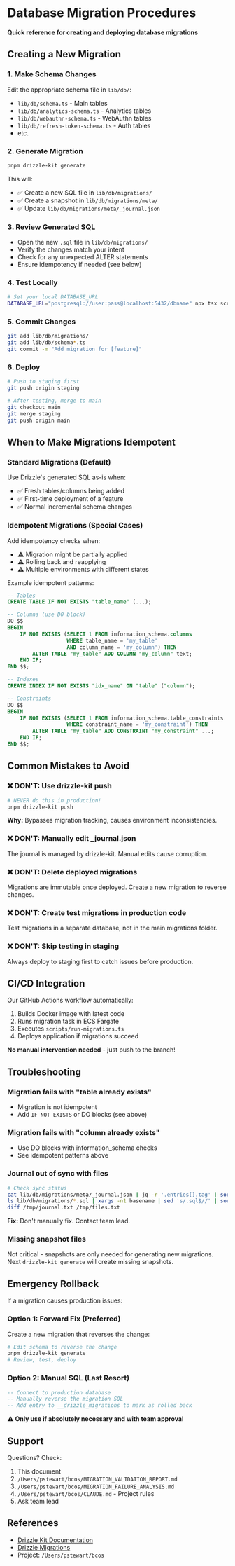 # Database Migration Procedures

**Quick reference for creating and deploying database migrations**

## Creating a New Migration

### 1. Make Schema Changes
Edit the appropriate schema file in `lib/db/`:
- `lib/db/schema.ts` - Main tables
- `lib/db/analytics-schema.ts` - Analytics tables
- `lib/db/webauthn-schema.ts` - WebAuthn tables
- `lib/db/refresh-token-schema.ts` - Auth tables
- etc.

### 2. Generate Migration
```bash
pnpm drizzle-kit generate
```

This will:
- ✅ Create a new SQL file in `lib/db/migrations/`
- ✅ Create a snapshot in `lib/db/migrations/meta/`
- ✅ Update `lib/db/migrations/meta/_journal.json`

### 3. Review Generated SQL
- Open the new `.sql` file in `lib/db/migrations/`
- Verify the changes match your intent
- Check for any unexpected ALTER statements
- Ensure idempotency if needed (see below)

### 4. Test Locally
```bash
# Set your local DATABASE_URL
DATABASE_URL="postgresql://user:pass@localhost:5432/dbname" npx tsx scripts/run-migrations.ts
```

### 5. Commit Changes
```bash
git add lib/db/migrations/
git add lib/db/schema*.ts
git commit -m "Add migration for [feature]"
```

### 6. Deploy
```bash
# Push to staging first
git push origin staging

# After testing, merge to main
git checkout main
git merge staging
git push origin main
```

## When to Make Migrations Idempotent

### Standard Migrations (Default)
Use Drizzle's generated SQL as-is when:
- ✅ Fresh tables/columns being added
- ✅ First-time deployment of a feature
- ✅ Normal incremental schema changes

### Idempotent Migrations (Special Cases)
Add idempotency checks when:
- ⚠️ Migration might be partially applied
- ⚠️ Rolling back and reapplying
- ⚠️ Multiple environments with different states

Example idempotent patterns:
```sql
-- Tables
CREATE TABLE IF NOT EXISTS "table_name" (...);

-- Columns (use DO block)
DO $$
BEGIN
    IF NOT EXISTS (SELECT 1 FROM information_schema.columns
                   WHERE table_name = 'my_table'
                   AND column_name = 'my_column') THEN
        ALTER TABLE "my_table" ADD COLUMN "my_column" text;
    END IF;
END $$;

-- Indexes
CREATE INDEX IF NOT EXISTS "idx_name" ON "table" ("column");

-- Constraints
DO $$
BEGIN
    IF NOT EXISTS (SELECT 1 FROM information_schema.table_constraints
                   WHERE constraint_name = 'my_constraint') THEN
        ALTER TABLE "my_table" ADD CONSTRAINT "my_constraint" ...;
    END IF;
END $$;
```

## Common Mistakes to Avoid

### ❌ DON'T: Use drizzle-kit push
```bash
# NEVER do this in production!
pnpm drizzle-kit push
```
**Why:** Bypasses migration tracking, causes environment inconsistencies.

### ❌ DON'T: Manually edit _journal.json
The journal is managed by drizzle-kit. Manual edits cause corruption.

### ❌ DON'T: Delete deployed migrations
Migrations are immutable once deployed. Create a new migration to reverse changes.

### ❌ DON'T: Create test migrations in production code
Test migrations in a separate database, not in the main migrations folder.

### ❌ DON'T: Skip testing in staging
Always deploy to staging first to catch issues before production.

## CI/CD Integration

Our GitHub Actions workflow automatically:
1. Builds Docker image with latest code
2. Runs migration task in ECS Fargate
3. Executes `scripts/run-migrations.ts`
4. Deploys application if migrations succeed

**No manual intervention needed** - just push to the branch!

## Troubleshooting

### Migration fails with "table already exists"
- Migration is not idempotent
- Add `IF NOT EXISTS` or DO blocks (see above)

### Migration fails with "column already exists"
- Use DO blocks with information_schema checks
- See idempotent patterns above

### Journal out of sync with files
```bash
# Check sync status
cat lib/db/migrations/meta/_journal.json | jq -r '.entries[].tag' | sort > /tmp/journal.txt
ls lib/db/migrations/*.sql | xargs -n1 basename | sed 's/.sql$//' | sort > /tmp/files.txt
diff /tmp/journal.txt /tmp/files.txt
```
**Fix:** Don't manually fix. Contact team lead.

### Missing snapshot files
Not critical - snapshots are only needed for generating new migrations.
Next `drizzle-kit generate` will create missing snapshots.

## Emergency Rollback

If a migration causes production issues:

### Option 1: Forward Fix (Preferred)
Create a new migration that reverses the change:
```bash
# Edit schema to reverse the change
pnpm drizzle-kit generate
# Review, test, deploy
```

### Option 2: Manual SQL (Last Resort)
```sql
-- Connect to production database
-- Manually reverse the migration SQL
-- Add entry to __drizzle_migrations to mark as rolled back
```
**⚠️ Only use if absolutely necessary and with team approval**

## Support

Questions? Check:
1. This document
2. `/Users/pstewart/bcos/MIGRATION_VALIDATION_REPORT.md`
3. `/Users/pstewart/bcos/MIGRATION_FAILURE_ANALYSIS.md`
4. `/Users/pstewart/bcos/CLAUDE.md` - Project rules
5. Ask team lead

## References

- [Drizzle Kit Documentation](https://orm.drizzle.team/kit-docs/overview)
- [Drizzle Migrations](https://orm.drizzle.team/docs/migrations)
- Project: `/Users/pstewart/bcos`
